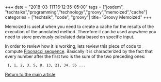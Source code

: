 +++
date = "2018-03-11T16:12:35-05:00"
tags = ["josdem", "techtalks","programming","technology","groovy","memoized","cache"]
categories = ["techtalk", "code", "groovy"]
title="Groovy Memoized"
+++

Memoized is useful when you need to create a cache for the results of the execution of the annotated method. Therefore it can be used anywhere you need to store previously calculated data based on specific input.

In order to review how it is working, lets review this piece of code to compute [Fibonacci sequence](https://en.wikipedia.org/wiki/Fibonacci_number). Basically it is characterized by the fact that every number after the first two is the sum of the two preceding ones:

```bash
 1, 1, 2, 3, 5, 8, 13, 21, 34, 55 ...
```

[Return to the main article](/techtalk/groovy)
